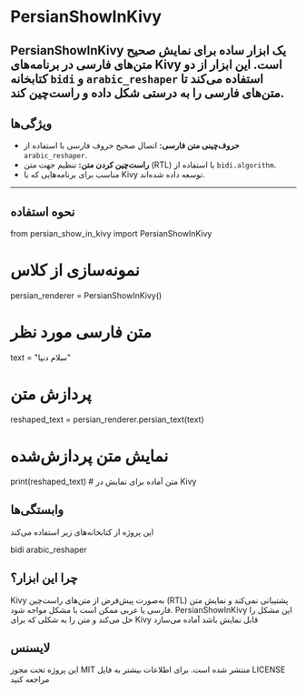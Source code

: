 # PersianShowInKivy

PersianShowInKivy یک ابزار ساده برای نمایش صحیح متن‌های فارسی در برنامه‌های Kivy است. این ابزار از دو کتابخانه **`bidi`** و **`arabic_reshaper`** استفاده می‌کند تا متن‌های فارسی را به درستی شکل داده و راست‌چین کند.
---

## ویژگی‌ها

- **حروف‌چینی متن فارسی:** اتصال صحیح حروف فارسی با استفاده از `arabic_reshaper`.
- **راست‌چین کردن متن:** تنظیم جهت متن (RTL) با استفاده از `bidi.algorithm`.
- مناسب برای برنامه‌هایی که با Kivy توسعه داده شده‌اند.

---

## نحوه استفاده
from persian_show_in_kivy import PersianShowInKivy

# نمونه‌سازی از کلاس
persian_renderer = PersianShowInKivy()

# متن فارسی مورد نظر
text = "سلام دنیا"

# پردازش متن
reshaped_text = persian_renderer.persian_text(text)

# نمایش متن پردازش‌شده
print(reshaped_text)  # متن آماده برای نمایش در Kivy

## وابستگی‌ها
این پروژه از کتابخانه‌های زیر استفاده می‌کند

bidi
arabic_reshaper

## چرا این ابزار؟
Kivy به‌صورت پیش‌فرض از متن‌های راست‌چین (RTL) پشتیبانی نمی‌کند و نمایش متن فارسی یا عربی ممکن است با مشکل مواجه شود. PersianShowInKivy این مشکل را حل می‌کند و متن را به شکلی که برای Kivy قابل نمایش باشد آماده می‌سازد

## لایسنس
این پروژه تحت مجوز MIT منتشر شده است. برای اطلاعات بیشتر به فایل LICENSE مراجعه کنید
